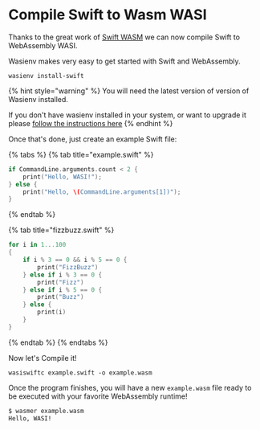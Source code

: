 # Compile Swift to Wasm WASI

Thanks to the great work of [Swift WASM](https://swiftwasm.org/) we can now compile Swift to WebAssembly WASI.

Wasienv makes very easy to get started with Swift and WebAssembly.

```text
wasienv install-swift
```

{% hint style="warning" %}
You will need the latest version of version of Wasienv installed.

If you don't have wasienv installed in your system, or want to upgrade it please [follow the instructions here](getting-started.md)
{% endhint %}

Once that's done, just create an example Swift file:

{% tabs %}
{% tab title="example.swift" %}
```swift
if CommandLine.arguments.count < 2 {
    print("Hello, WASI!");
} else {
    print("Hello, \(CommandLine.arguments[1])");
}
```
{% endtab %}

{% tab title="fizzbuzz.swift" %}
```swift
for i in 1...100
{
    if i % 3 == 0 && i % 5 == 0 {
        print("FizzBuzz")
    } else if i % 3 == 0 {
        print("Fizz")
    } else if i % 5 == 0 {
        print("Buzz")
    } else {
        print(i)
    }
}
```
{% endtab %}
{% endtabs %}

Now let's Compile it!

```text
wasiswiftc example.swift -o example.wasm
```

Once the program finishes, you will have a new `example.wasm` file ready to be executed with your favorite WebAssembly runtime!

```bash
$ wasmer example.wasm
Hello, WASI!
```



